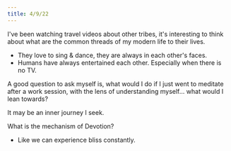 ```yaml
---
title: 4/9/22
---
```

I've been watching travel videos about other tribes, it's interesting to think about what are the common threads of my modern life to their lives.
- They love to sing & dance, they are always in each other's faces.
- Humans have always entertained each other. Especially when there is no TV.

A good question to ask myself is, what would I do if I just went to meditate after a work session, with the lens of understanding myself... what would I lean towards?

It may be an inner journey I seek. 

What is the mechanism of Devotion?
- Like we can experience bliss constantly.